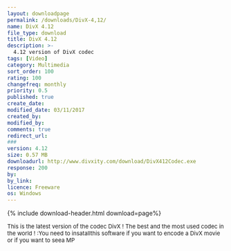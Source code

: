 ```yaml
---
layout: downloadpage
permalink: /downloads/DivX-4,12/
name: DivX 4.12
file_type: download
title: DivX 4.12
description: >-
  4.12 version of DivX codec
tags: [Video]
category: Multimedia
sort_order: 100
rating: 100
changefreq: monthly
priority: 0.5
published: true
create_date: 
modified_date: 03/11/2017
created_by: 
modified_by: 
comments: true
redirect_url: 
### 
version: 4.12
size: 0.57 MB
downloadurl: http://www.divxity.com/download/DivX412Codec.exe
response: 200
by: 
by_link: 
licence: Freeware
os: Windows
---
```


{% include download-header.html download=page%}

<p style="fix-download-text !important">
<p><font size="2">This is the latest version of the codec DivX ! The best and the most used codec in the world ! :You need to insatallthis software if you want to encode a DivX movie or if you want to seea MP</font></p></p>
